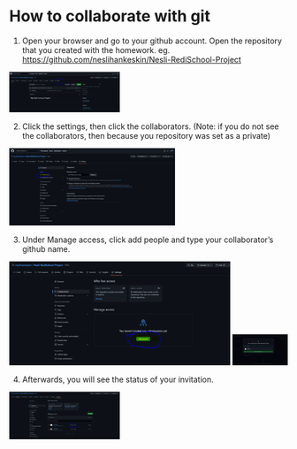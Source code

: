 # How to collaborate with git
1.  Open your browser and go to your github account. Open the repository that you created with the homework.  eg. https://github.com/neslihankeskin/Nesli-RediSchool-Project

<img src="./screenshots/ss1.png" width="200">

2. Click the settings, then click the collaborators. (Note: if you do not see the collaborators, then because you repository was set as a private)

<img src="./screenshots/ss2.png" width="300">

3. Under Manage access, click add people and type your collaborator’s github name.

<img src="./screenshots/ss3.png" width="400">
<img src="./screenshots/ss4.png" width="100">

4. Afterwards, you will see the status of your invitation.

<img src="./screenshots/ss5.png" width="200">
